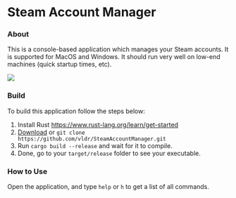 # Steam Account Manager
### About
This is a console-based application which manages your Steam accounts. It is supported for MacOS and Windows.
It should run very well on low-end machines (quick startup times, etc).

<img src="http://upx.me/i/IVhZ4zJ.png" />

### Build
To build this application follow the steps below:
1) Install Rust https://www.rust-lang.org/learn/get-started
2) [Download](https://github.com/vldr/SteamAccountManager/archive/master.zip) or ``git clone https://github.com/vldr/SteamAccountManager.git``
3) Run ``cargo build --release`` and wait for it to compile.
4) Done, go to your ``target/release`` folder to see your executable.

### How to Use
Open the application, and type ``help`` or ``h`` to get a list of all commands.